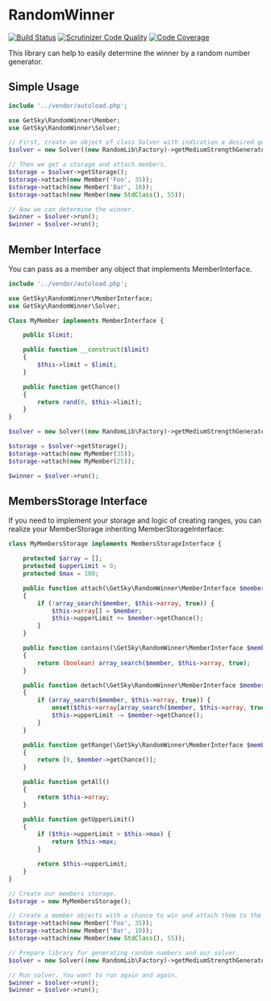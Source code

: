 # RandomWinner
[![Build Status](https://travis-ci.org/JimmDiGrizli/random-winner.svg)](https://travis-ci.org/JimmDiGrizli/random-winner)
[![Scrutinizer Code Quality](https://scrutinizer-ci.com/g/JimmDiGrizli/random-winner/badges/quality-score.png?b=develop)](https://scrutinizer-ci.com/g/JimmDiGrizli/random-winner/?branch=develop)
[![Code Coverage](https://scrutinizer-ci.com/g/JimmDiGrizli/random-winner/badges/coverage.png?b=develop)](https://scrutinizer-ci.com/g/JimmDiGrizli/random-winner/?branch=develop)

This library can help to easily determine the winner by a random number generator.

Simple Usage
------------
```php
include '../vendor/autoload.php';

use GetSky\RandomWinner\Member;
use GetSky\RandomWinner\Solver;

// First, create an object of class Solver with indication a desired generator.
$solver = new Solver((new RandomLib\Factory)->getMediumStrengthGenerator());

// Then we get a storage and attach members.
$storage = $solver->getStorage();
$storage->attach(new Member('Foo', 35));
$storage->attach(new Member('Bar', 10));
$storage->attach(new Member(new StdClass(), 55));

// Now we can determine the winner.
$winner = $solver->run();
$winner = $solver->run();
```

Member Interface
----------------

You can pass as a member any object that implements MemberInterface.

```php
include '../vendor/autoload.php';

use GetSky\RandomWinner\MemberInterface;
use GetSky\RandomWinner\Solver;

Class MyMember implements MemberInterface {

    public $limit;

    public function __construct($limit)
    {
        $this->limit = $limit;
    }

    public function getChance()
    {
        return rand(0, $this->limit);
    }
}

$solver = new Solver((new RandomLib\Factory)->getMediumStrengthGenerator());

$storage = $solver->getStorage();
$storage->attach(new MyMember(35));
$storage->attach(new MyMember(25));

$winner = $solver->run();
```

MembersStorage Interface
-----------------------

If you need to implement your storage and logic of creating ranges, you can realize your MemberStorage inheriting MemberStorageInterface:

```php
class MyMembersStorage implements MembersStorageInterface {

    protected $array = [];
    protected $upperLimit = 0;
    protected $max = 100;

    public function attach(\GetSky\RandomWinner\MemberInterface $member)
    {
        if (!array_search($member, $this->array, true)) {
            $this->array[] = $member;
            $this->upperLimit += $member->getChance();
        }
    }

    public function contains(\GetSky\RandomWinner\MemberInterface $member)
    {
        return (boolean) array_search($member, $this->array, true);
    }

    public function detach(\GetSky\RandomWinner\MemberInterface $member)
    {
        if (array_search($member, $this->array, true)) {
            unset($this->array[array_search($member, $this->array, true)]);
            $this->upperLimit -= $member->getChance();
        }
    }

    public function getRange(\GetSky\RandomWinner\MemberInterface $member)
    {
        return [0, $member->getChance()];
    }

    public function getAll()
    {
        return $this->array;
    }

    public function getUpperLimit()
    {
        if ($this->upperLimit > $this->max) {
            return $this->max;
        }

        return $this->upperLimit;
    }
}
```


```php
// Create our members storage.
$storage = new MyMembersStorage();

// Create a member objects with a chance to win and attach them to the storage.
$storage->attach(new Member('Foo', 35));
$storage->attach(new Member('Bar', 10));
$storage->attach(new Member(new StdClass(), 55));

// Prepare library for generating random numbers and our solver.
$solver = new Solver((new RandomLib\Factory)->getMediumStrengthGenerator(), $storage);

// Run solver. You want to run again and again.
$winner = $solver->run();
$winner = $solver->run();
```
